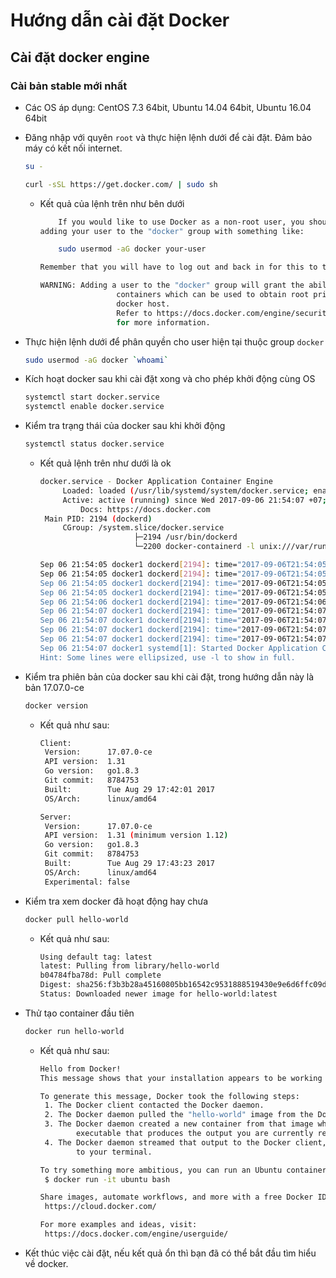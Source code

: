 # Hướng dẫn cài đặt Docker
## Cài đặt docker engine
### Cài bản stable mới nhất
- Các OS áp dụng: CentOS 7.3 64bit, Ubuntu 14.04 64bit, Ubuntu 16.04 64bit
- Đăng nhập với quyên `root` và thực hiện lệnh dưới để cài đặt. Đảm bảo máy có kết nối internet.
	```sh
	su - 
	
	curl -sSL https://get.docker.com/ | sudo sh
	```
	- Kết quả của lệnh trên như bên dưới
		```sh
			If you would like to use Docker as a non-root user, you should now consider
		adding your user to the "docker" group with something like:

			sudo usermod -aG docker your-user

		Remember that you will have to log out and back in for this to take effect!

		WARNING: Adding a user to the "docker" group will grant the ability to run
						 containers which can be used to obtain root privileges on the
						 docker host.
						 Refer to https://docs.docker.com/engine/security/security/#docker-daemon-attack-surface
						 for more information.
		```

- Thực hiện lệnh dưới để phân quyền cho user hiện tại thuộc group `docker`
	```sh
	sudo usermod -aG docker `whoami`
	```

- Kích hoạt docker sau khi cài đặt xong và cho phép khởi động cùng OS
	```sh
	systemctl start docker.service
	systemctl enable docker.service
	```

- Kiểm tra trạng thái của docker sau khi khởi động
	```sh
	systemctl status docker.service
	```
	- Kết quả lệnh trên như dưới là ok
		```sh
		docker.service - Docker Application Container Engine
			 Loaded: loaded (/usr/lib/systemd/system/docker.service; enabled; vendor preset: disabled)
			 Active: active (running) since Wed 2017-09-06 21:54:07 +07; 31s ago
				 Docs: https://docs.docker.com
		 Main PID: 2194 (dockerd)
			 CGroup: /system.slice/docker.service
							 ├─2194 /usr/bin/dockerd
							 └─2200 docker-containerd -l unix:///var/run/docker/libcontainerd/docker-containerd.sock --metrics-interval=0 --start-timeout 2m --state-dir /var/run/do...

		Sep 06 21:54:05 docker1 dockerd[2194]: time="2017-09-06T21:54:05.324752580+07:00" level=warning msg="failed to rename /var/lib/docker/tmp for background...hronously"
		Sep 06 21:54:05 docker1 dockerd[2194]: time="2017-09-06T21:54:05.421102352+07:00" level=warning msg="overlay: the backing xfs filesystem is formatted without d_ty...
		Sep 06 21:54:05 docker1 dockerd[2194]: time="2017-09-06T21:54:05.541746640+07:00" level=info msg="Graph migration to content-addressability took 0.00 seconds"
		Sep 06 21:54:05 docker1 dockerd[2194]: time="2017-09-06T21:54:05.544930723+07:00" level=info msg="Loading containers: start."
		Sep 06 21:54:06 docker1 dockerd[2194]: time="2017-09-06T21:54:06.931709192+07:00" level=info msg="Default bridge (docker0) is assigned with an IP addres...P address"
		Sep 06 21:54:07 docker1 dockerd[2194]: time="2017-09-06T21:54:07.880341611+07:00" level=info msg="Loading containers: done."
		Sep 06 21:54:07 docker1 dockerd[2194]: time="2017-09-06T21:54:07.934858409+07:00" level=info msg="Docker daemon" commit=8784753 graphdriver(s)=overlay v...17.07.0-ce
		Sep 06 21:54:07 docker1 dockerd[2194]: time="2017-09-06T21:54:07.936237331+07:00" level=info msg="Daemon has completed initialization"
		Sep 06 21:54:07 docker1 dockerd[2194]: time="2017-09-06T21:54:07.983301268+07:00" level=info msg="API listen on /var/run/docker.sock"
		Sep 06 21:54:07 docker1 systemd[1]: Started Docker Application Container Engine.
		Hint: Some lines were ellipsized, use -l to show in full.
		```

- Kiểm tra phiên bản của docker sau khi cài đặt, trong hướng dẫn này là bản 17.07.0-ce
	```sh
	docker version
	```
	- Kết quả như sau: 
		```sh
		Client:
		 Version:      17.07.0-ce
		 API version:  1.31
		 Go version:   go1.8.3
		 Git commit:   8784753
		 Built:        Tue Aug 29 17:42:01 2017
		 OS/Arch:      linux/amd64

		Server:
		 Version:      17.07.0-ce
		 API version:  1.31 (minimum version 1.12)
		 Go version:   go1.8.3
		 Git commit:   8784753
		 Built:        Tue Aug 29 17:43:23 2017
		 OS/Arch:      linux/amd64
		 Experimental: false
		``` 

- Kiểm tra xem docker đã hoạt động hay chưa
	```sh
	docker pull hello-world
	```
	- Kết quả như sau:
		```sh 
		Using default tag: latest
		latest: Pulling from library/hello-world
		b04784fba78d: Pull complete
		Digest: sha256:f3b3b28a45160805bb16542c9531888519430e9e6d6ffc09d72261b0d26ff74f
		Status: Downloaded newer image for hello-world:latest
		```
		
- Thử tạo container đầu tiên
	```sh
	docker run hello-world
	```
	- Kết quả như sau: 
		```sh
		Hello from Docker!
		This message shows that your installation appears to be working correctly.

		To generate this message, Docker took the following steps:
		 1. The Docker client contacted the Docker daemon.
		 2. The Docker daemon pulled the "hello-world" image from the Docker Hub.
		 3. The Docker daemon created a new container from that image which runs the
				executable that produces the output you are currently reading.
		 4. The Docker daemon streamed that output to the Docker client, which sent it
				to your terminal.

		To try something more ambitious, you can run an Ubuntu container with:
		 $ docker run -it ubuntu bash

		Share images, automate workflows, and more with a free Docker ID:
		 https://cloud.docker.com/

		For more examples and ideas, visit:
		 https://docs.docker.com/engine/userguide/
		```

- Kết thúc việc cài đặt, nếu kết quả ổn thì bạn đã có thể bắt đầu tìm hiểu về docker.

